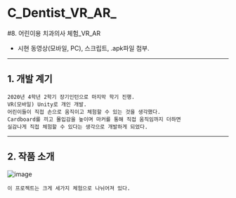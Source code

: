 # C_Dentist_VR_AR_
#8. 어린이용 치과의사 체험_VR_AR

- 시현 동영상(모바일, PC), 스크립트, .apk파일 첨부.

--------------------------------------------------------------------------------------------------------------------------------------------------------------------------------

## 1. 개발 계기

```
2020년 4학년 2학기 장기인턴으로 마지막 학기 진행.
VR(모바일) Unity로 개인 개발.
어린이들이 직접 손으로 움직이고 체험할 수 있는 것을 생각했다.
Cardboard를 끼고 몰입감을 높이며 마커를 통해 직접 움직임까지 더하면
실감나게 직접 체험할 수 있다는 생각으로 개발하게 되었다.
```

--------------------------------------------------------------------------------------------------------------------------------------------------------------------------------

## 2. 작품 소개

![image](https://user-images.githubusercontent.com/81169838/113530228-74486500-9600-11eb-8c24-b84609936477.png)

```
이 프로젝트는 크게 세가지 체험으로 나뉘어져 있다.
```
